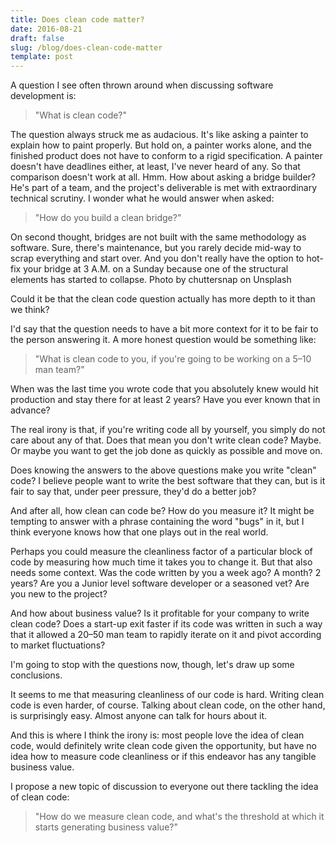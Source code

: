 ```yaml
---
title: Does clean code matter?
date: 2016-08-21
draft: false
slug: /blog/does-clean-code-matter
template: post
---
```


A question I see often thrown around when discussing software development is:

> "What is clean code?"

The question always struck me as audacious. It's like asking a painter to explain how to paint properly. But hold on, a painter works alone, and the finished product does not have to conform to a rigid specification. A painter doesn't have deadlines either, at least, I've never heard of any. So that comparison doesn't work at all. Hmm. How about asking a bridge builder? He's part of a team, and the project's deliverable is met with extraordinary technical scrutiny. I wonder what he would answer when asked:

> "How do you build a clean bridge?"

On second thought, bridges are not built with the same methodology as software. Sure, there's maintenance, but you rarely decide mid-way to scrap everything and start over. And you don't really have the option to hot-fix your bridge at 3 A.M. on a Sunday because one of the structural elements has started to collapse.
Photo by chuttersnap on Unsplash

Could it be that the clean code question actually has more depth to it than we think?

I'd say that the question needs to have a bit more context for it to be fair to the person answering it. A more honest question would be something like:

> "What is clean code to you, if you're going to be working on a 5–10 man team?"

When was the last time you wrote code that you absolutely knew would hit production and stay there for at least 2 years? Have you ever known that in advance?

The real irony is that, if you're writing code all by yourself, you simply do not care about any of that. Does that mean you don't write clean code? Maybe. Or maybe you want to get the job done as quickly as possible and move on.

Does knowing the answers to the above questions make you write "clean" code? I believe people want to write the best software that they can, but is it fair to say that, under peer pressure, they'd do a better job?

And after all, how clean can code be? How do you measure it? It might be tempting to answer with a phrase containing the word "bugs" in it, but I think everyone knows how that one plays out in the real world.

Perhaps you could measure the cleanliness factor of a particular block of code by measuring how much time it takes you to change it. But that also needs some context. Was the code written by you a week ago? A month? 2 years? Are you a Junior level software developer or a seasoned vet? Are you new to the project?

And how about business value? Is it profitable for your company to write clean code? Does a start-up exit faster if its code was written in such a way that it allowed a 20–50 man team to rapidly iterate on it and pivot according to market fluctuations?

I'm going to stop with the questions now, though, let's draw up some conclusions.

It seems to me that measuring cleanliness of our code is hard. Writing clean code is even harder, of course. Talking about clean code, on the other hand, is surprisingly easy. Almost anyone can talk for hours about it.

And this is where I think the irony is: most people love the idea of clean code, would definitely write clean code given the opportunity, but have no idea how to measure code cleanliness or if this endeavor has any tangible business value.

I propose a new topic of discussion to everyone out there tackling the idea of clean code:

> "How do we measure clean code, and what's the threshold at which it starts generating business value?"
